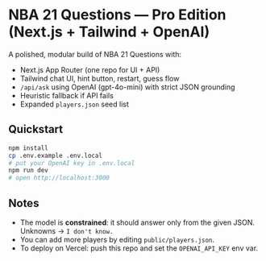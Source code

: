 # NBA 21 Questions — Pro Edition (Next.js + Tailwind + OpenAI)

A polished, modular build of NBA 21 Questions with:
- Next.js App Router (one repo for UI + API)
- Tailwind chat UI, hint button, restart, guess flow
- `/api/ask` using OpenAI (gpt-4o-mini) with strict JSON grounding
- Heuristic fallback if API fails
- Expanded `players.json` seed list

## Quickstart

```bash
npm install
cp .env.example .env.local
# put your OpenAI key in .env.local
npm run dev
# open http://localhost:3000
```

## Notes
- The model is **constrained**: it should answer only from the given JSON. Unknowns → `I don't know.`
- You can add more players by editing `public/players.json`.
- To deploy on Vercel: push this repo and set the `OPENAI_API_KEY` env var.
